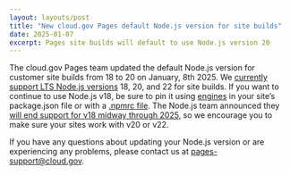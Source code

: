```yaml
---
layout: layouts/post
title: "New cloud.gov Pages default Node.js version for site builds"
date: 2025-01-07
excerpt: Pages site builds will default to use Node.js version 20
---
```


The cloud.gov Pages team updated the default Node.js version for customer site builds from 18 to 20 on January, 8th 2025. We [currently support LTS Node.js versions](https://cloud.gov/pages/documentation/node-on-pages/#specifying-a-node-version:~:text=Pages%20only%20supports%20active%20and%20maintenance%20LTS%20(Long%20Term%20Support)%20Node%20releases%2C) 18, 20, and 22 for site builds. If you want to continue to use Node.js v18, be sure to pin it using [engines](https://docs.npmjs.com/cli/v10/configuring-npm/package-json#engines) in your site’s package.json file or with a [.npmrc file](https://cloud.gov/pages/documentation/node-on-pages/#specifying-a-node-version). The Node.js team announced they [will end support for v18 midway through 2025](https://nodejs.org/en/about/previous-releases#nodejs-releases), so we encourage you to make sure your sites work with v20 or v22.

If you have any questions about updating your Node.js version or are experiencing any problems, please contact us at [pages-support@cloud.gov](mailto:pages-support@cloud.gov).